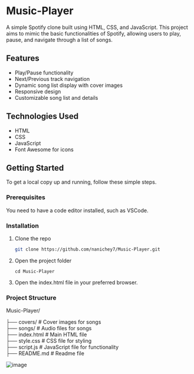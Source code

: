 # Music-Player

A simple Spotify clone built using HTML, CSS, and JavaScript. This project aims to mimic the basic functionalities of Spotify, allowing users to play, pause, and navigate through a list of songs.

## Features

- Play/Pause functionality
- Next/Previous track navigation
- Dynamic song list display with cover images
- Responsive design
- Customizable song list and details

## Technologies Used

- HTML
- CSS
- JavaScript
- Font Awesome for icons

## Getting Started

To get a local copy up and running, follow these simple steps.

### Prerequisites

You need to have a code editor installed, such as VSCode.

### Installation

1. Clone the repo

   ```sh
   git clone https://github.com/nanichey7/Music-Player.git

   ```

2. Open the project folder
   ```
   cd Music-Player
   ```

4. Open the index.html file in your preferred browser.

### Project Structure

Music-Player/

├── covers/ # Cover images for songs<br>
├── songs/ # Audio files for songs<br>
├── index.html # Main HTML file<br>
├── style.css # CSS file for styling<br>
├── script.js # JavaScript file for functionality<br>
├── README.md # Readme file<br>

![image](https://github.com/user-attachments/assets/47b3500f-5ee3-4e28-b304-a4abc927ad2b)

